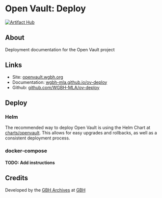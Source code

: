 # Open Vault: Deploy
[![Artifact Hub](https://img.shields.io/endpoint?url=https://artifacthub.io/badge/repository/openvault)](https://artifacthub.io/packages/search?repo=openvault)

## About

Deployment documentation for the Open Vault project

## Links

- Site: [openvault.wgbh.org](https://openvault.wgbh.org)
- Documentation: [wgbh-mla.github.io/ov-deploy](https://wgbh-mla.github.io/ov-deploy/)
- Github: [github.com/WGBH-MLA/ov-deploy](https://github.com/WGBH-MLA/ov-deploy)

## Deploy

### Helm
The recommended way to deploy Open Vault is using the Helm Chart at [charts/openvault](/charts/openvault/). This allows for easy upgrades and rollbacks, as well as a consistent deployment process.


### docker-compose

#### TODO: Add instructions

## Credits

Developed by the [GBH Archives](https://wgbh.org/foundation/archives) at [GBH](https://wgbh.org)
